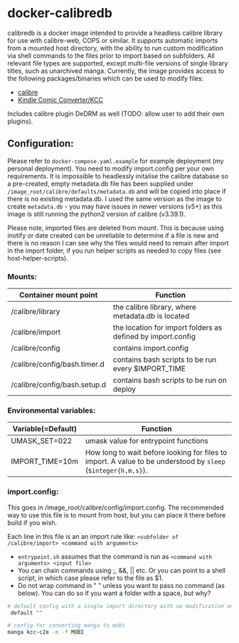 # docker-calibredb
calibredb is a docker image intended to provide a headless calibre library for use with calibre-web, COPS or similar. It supports automatic imports from a mounted host directory, with the ability to run custom modification via shell commands to the files prior to import based on subfolders. All relevant file types are supported, except multi-file versions of single library titles, such as unarchived manga. Currently, the image provides access to the following packages/binaries which can be used to modify files:

- [calibre](https://manual.calibre-ebook.com/generated/en/cli-index.html)
- [Kindle Comic Converter/KCC](https://github.com/ciromattia/kcc)

Includes calibre plugin DeDRM as well (TODO: allow user to add their own plugins).

## Configuration:
Please refer to `docker-compose.yaml.example` for example deployment (my personal deployment). You need to modify import.config per your own requirements. It is impossible to headlessly initalise the calibre database so a pre-created, empty metadata.db file has been supplied under `/image_root/calibre/defaults/metadata.db` and will be copied into place if there is no existing metadata.db. I used the same version as the image to create `metadata.db` - you may have issues in newer versions (v5+) as this image is still running the python2 version of calibre (v3.39.1).

Please note, imported files are deleted from mount. This is because using inotify or date created can be unreliable to determine if a file is new and there is no reason I can see why the files would need to remain after import in the import folder, if you run helper scripts as needed to copy files (see host-helper-scripts). 

### Mounts: 

Container mount point | Function 
--- | --- 
/calibre/library | the calibre library, where metadata.db is located 
/calibre/import | the location for import folders as defined by import.config
/calibre/config | contains import.config 
/calibre/config/bash.timer.d | contains bash scripts to be run every $IMPORT_TIME
/calibre/config/bash.setup.d | contains bash scripts to be run on deploy
    
### Environmental variables: 

| Variable(=Default) | Function | 
| --- | --- |
| UMASK_SET=022 | umask value for entrypoint functions | 
| IMPORT_TIME=10m | How long to wait before looking for files to import. A value to be understood by `sleep` (`$integer{h,m,s}`). |


### import.config:
This goes in /image_root/calibre/config/import.config. The recommended way to use this file is to mount from host, but you can place it there before build if you wish.

Each line in this file is an an import rule like: `<subfolder of /calibre/import> <command with arguments>`
- `entrypoint.sh` assumes that the command is run as `<command with arguments> <input file> `
- You can chain commands using ;, &&, || etc. Or you can point to a shell script, in which case please refer to the file as $1.
- Do not wrap command in " " unless you want to pass no command (as below).  You can do so if you want a folder with a space, but why?

``` sh
# default config with a single import directory with no modification on files
 default "" 

# config for converting manga to mobi
manga kcc-c2e -m -f MOBI
 ``` 